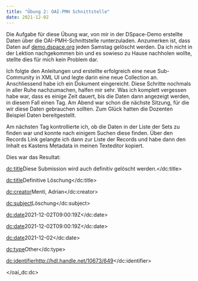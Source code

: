 ```yaml
---
title: "Übung 2: OAI-PMH Schnittstelle"
date: 2021-12-02
---
```


<p> Die Aufgabe für diese Übung war, von mir in der DSpace-Demo erstellte Daten über die OAI-PMH-Schnittstelle runterzuladen. Anzumerken ist, dass Daten auf <a href="http://demo.dspace.org/">demo.dspace.org</a> jeden Samstag gelöscht werden. Da ich nicht in der Lektion nachgekommen bin und es sowieso zu Hause nachholen wollte, stellte dies für mich kein Problem dar. </p>

<p>Ich folgte den Anleitungen und erstellte erfolgreich eine neue Sub-Community in XML UI und legte darin eine neue Collection an. Anschliessend habe ich ein Dokument eingereicht. Diese Schritte nochmals in aller Ruhe nachzumachen, halfen mir sehr. Was ich komplett vergessen habe war, dass es einige Zeit dauert, bis die Daten dann angezeigt werden, in diesem Fall einen Tag. Am Abend war schon die nächste Sitzung, für die wir diese Daten gebrauchen sollten. Zum Glück hatten die Dozenten Beispiel Daten bereitgestellt. </p>

<p>Am nächsten Tag kontrollierte ich, ob die Daten in der Liste der Sets zu finden war und konnte nach einigem Suchen diese finden. Über den Records Link gelangte ich dann zur Liste der Records und habe dann den Inhalt es Kastens Metadata in meinen Texteditor kopiert. </p>

<p>Dies war das Resultat: </p>

<dc:title>Diese Submission wird auch definitiv gelöscht werden.</dc:title>

<dc:title>Definitive Löschung</dc:title>

<dc:creator>Menti, Adrian</dc:creator>

<dc:subject>Löschung</dc:subject>

<dc:date>2021-12-02T09:00:19Z</dc:date>

<dc:date>2021-12-02T09:00:19Z</dc:date>

<dc:date>2021-12-02</dc:date>

<dc:type>Other</dc:type>

<dc:identifier>http://hdl.handle.net/10673/649</dc:identifier>

</oai_dc:dc></p>
